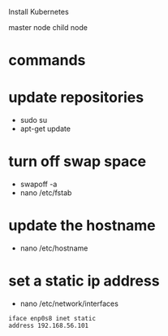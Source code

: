 Install Kubernetes

master node
child node


# commands


# update repositories
* sudo su 
* apt-get update 
 
# turn off swap space
* swapoff -a
* nano /etc/fstab


# update the hostname
* nano /etc/hostname

# set a static ip address
* nano /etc/network/interfaces
```auto enp0s8
iface enp0s8 inet static
address 192.168.56.101
```
